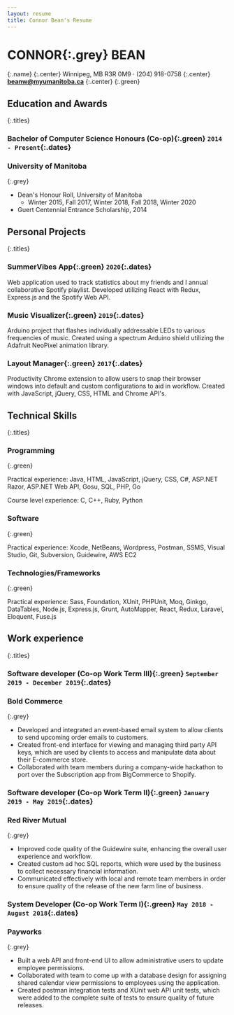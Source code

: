 ```yaml
---
layout: resume
title: Connor Bean's Resume
---
```


# **CONNOR**{:.grey} **BEAN**
{:.name}
{:.center}
Winnipeg, MB R3R 0M9 · (204) 918-0758
{:.center}
**beanw@myumanitoba.ca**
{:.center}
{:.green}

## **Education and Awards**
{:.titles}

### **Bachelor of Computer Science Honours (Co-op)**{:.green} `2014 - Present`{:.dates}

### **University of Manitoba**
{:.grey}

* Dean&#39;s Honour Roll, University of Manitoba
  * Winter 2015, Fall 2017, Winter 2018, Fall 2018, Winter 2020
* Guert Centennial Entrance Scholarship, 2014

## **Personal Projects**
{:.titles}

### **SummerVibes App**{:.green} `2020`{:.dates}

Web application used to track statistics about my friends and I annual collaborative Spotify playlist. Developed utilizing React with Redux, Express.js and the Spotify Web API.

### **Music Visualizer**{:.green} `2019`{:.dates}

Arduino project that flashes individually addressable LEDs to various frequencies of music. Created using a spectrum Arduino shield utilizing the Adafruit NeoPixel animation library.

### **Layout Manager**{:.green} `2017`{:.dates}

Productivity Chrome extension to allow users to snap their browser windows into default and custom configurations to aid in workflow. Created with JavaScript, jQuery, CSS, HTML and Chrome API&#39;s.

## **Technical Skills**
{:.titles}

### **Programming**
{:.green}

Practical experience: Java, HTML, JavaScript, jQuery, CSS, C#, ASP.NET Razor, ASP.NET Web API, Gosu, SQL, PHP, Go

Course level experience: C, C++, Ruby, Python

### **Software**
{:.green}

Practical experience: Xcode, NetBeans, Wordpress, Postman, SSMS, Visual Studio, Git, Subversion, Guidewire, AWS EC2

### **Technologies/Frameworks**
{:.green}

Practical experience: Sass, Foundation, XUnit, PHPUnit, Moq, Ginkgo, DataTables, Node.js, Express.js, Grunt, AutoMapper, React, Redux, Laravel, Eloquent, Fuse.js

## **Work experience**
{:.titles}

### **Software developer (Co-op Work Term III)**{:.green} `September 2019 - December 2019`{:.dates}

### **Bold Commerce**
{:.grey}

* Developed and integrated an event-based email system to allow clients to send upcoming order emails to customers.
* Created front-end interface for viewing and managing third party API keys, which are used by clients to access and manipulate data about their E-commerce store.
* Collaborated with team members during a company-wide hackathon to port over the Subscription app from BigCommerce to Shopify.

### **Software developer (Co-op Work Term II)**{:.green} `January 2019 - May 2019`{:.dates}

### **Red River Mutual**
{:.grey}

* Improved code quality of the Guidewire suite, enhancing the overall user experience and workflow.
* Created custom ad hoc SQL reports, which were used by the business to collect necessary financial information.
* Communicated effectively with local and remote team members in order to ensure quality of the release of the new farm line of business.

### **System Developer (Co-op Work Term I)**{:.green} `May 2018 - August 2018`{:.dates}

### **Payworks**
{:.grey}

* Built a web API and front-end UI to allow administrative users to update employee permissions.
* Collaborated with team to come up with a database design for assigning shared calendar view permissions to employees using the application.
* Created postman integration tests and XUnit web API unit tests, which were added to the complete suite of tests to ensure quality of future releases.
